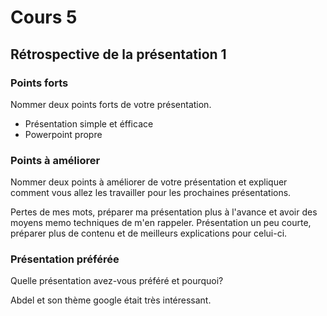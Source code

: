 # Cours 5
## Rétrospective de la présentation 1

### Points forts
Nommer deux points forts de votre présentation. 

* Présentation simple et éfficace
* Powerpoint propre 

### Points à améliorer
Nommer deux points à améliorer de votre présentation et expliquer comment vous allez les travailler pour les prochaines présentations. 

Pertes de mes mots, préparer ma présentation plus à l'avance et avoir des moyens memo techniques de m'en rappeler.
Présentation un peu courte, préparer plus de contenu et de meilleurs explications pour celui-ci.

### Présentation préférée
Quelle présentation avez-vous préféré et pourquoi? 

Abdel et son thème google était très intéressant.
